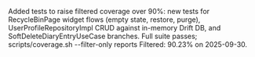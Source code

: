 Added tests to raise filtered coverage over 90%: new tests for RecycleBinPage widget flows (empty state, restore, purge), UserProfileRepositoryImpl CRUD against in-memory Drift DB, and SoftDeleteDiaryEntryUseCase branches. Full suite passes; scripts/coverage.sh --filter-only reports Filtered: 90.23% on 2025-09-30.